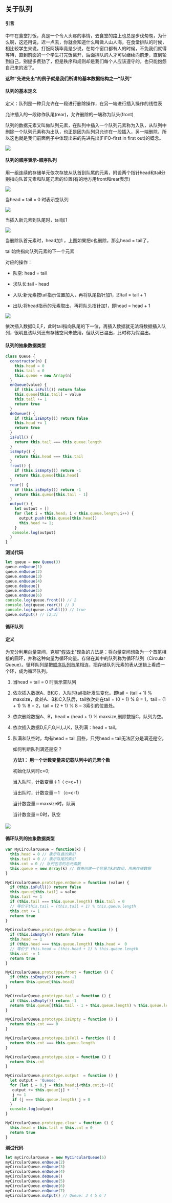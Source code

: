 ## 关于队列

#### 引言

中午在食堂打饭，真是一个令人头疼的事情，去食堂的路上也总是步伐匆匆，为什么啊，这还用说，迟一点去，你就会知道什么叫做人山人海，在食堂排队的时候，相比较学生来说，打饭阿姨毕竟是少说，在每个窗口都有人的时候，不免我们就得等待，直到前面的一个学生打完饭离开，后面排队的人才可以继续向前走，直到轮到自己，别提多费劲了，但是秩序和规则却是我们每个人应该遵守的，也只能抱怨自己来的迟了。

**这种"先进先出"的例子就是我们所讲的基本数据结构之一"队列"**

#### 队列的基本定义

定义：队列是一种只允许在一段进行删除操作，在另一端进行插入操作的线性表

允许插入的一段称作队尾(rear)，允许删除的一端称为队头(front)

队列的数据元素又叫做队列元素，在队列中插入一个队列元素称为入队，从队列中删除一个队列元素称为出队，也正是因为队列只允许在一段插入，另一端删除，所以这也就是我们前面例子中体现出来的先进先出(FIFO-first in first out)的概念。

![](../../images/arithmetic/v2-a8428428c74ad0442d396d0d5edfe910_r.jpg)

#### 队列的顺序表示-顺序队列

用一组连续的存储单元依次存放从队首到队尾的元素，附设两个指针head和tail分别指向队首元素和队尾元素的位置(有的地方用front和rear表示)

![](../../images/arithmetic/20180307140703639.png)

当head = tail = 0 时表示空队列

![](../../images/arithmetic/20180307141744625.png)

当插入新元素到队尾时，tail加1

![](../../images/arithmetic/20180307142137912.png)

当删除队首元素时，head加1 ，上图如果把c也删除，那么head = tail了，

tail始终指向队列元素的下一个元素

对应的操作：

- 队空: head  = tail

- 求队长:tail - head

- 入队:新元素按tail指示位置加入，再将队尾指针加1，即tail = tail + 1

- 出队:将head指示的元素取出，再将队头指针加1，即head = head + 1

![](../../images/arithmetic/20180307143733455.png)

依次插入数据D,E,F，此时tail指向队尾的下一位，再插入数据就无法将数据插入队列，很明显该队列还有存储空间未使用，但队列已溢出，此时称为假溢出。

#### 队列的抽象数据类型

```javascript
class Queue {
  constructor(n) {
    this.head = 0
    this.tail = 0
    this.queue = new Array(n)
  }
  enQueue(value) {
    if (this.isFull()) return false
    this.queue[this.tail] = value
    this.tail += 1
    return true
  }
  deQueue() {
    if (this.isEmpty()) return false
    this.head += 1
    return true
  }
  isFull() {
    return this.tail === this.queue.length
  }
  isEmpty() {
    return this.head === this.tail
  }
  front() {
    if (this.isEmpty()) return -1
    return this.queue[this.head]
  }
  rear() {
    if (this.isEmpty()) return -1
    return this.queue[this.tail - 1]
  }
  output() {
    let output = []
    for (let i = this.head; i < this.queue.length;i++) {
      output.push(this.queue[this.head])
      this.head += 1;
    }
   console.log(output) 
  }
}
```

**测试代码**

```javascript
let queue = new Queue(3)
queue.enQueue(1)
queue.enQueue(2)
queue.enQueue(3)
queue.enQueue(4)
queue.deQueue()
queue.enQueue(5)
queue.enQueue(6)
console.log(queue.front()) // 2
console.log(queue.rear()) // 3
console.log(queue.isFull()) // true
queue.output() // [2,3]
```

#### 循环队列

#### 定义

为充分利用向量空间，克服"[假溢出](https://baike.baidu.com/item/%E5%81%87%E6%BA%A2%E5%87%BA/11050937)"现象的方法是：将向量空间想象为一个首尾相接的圆环，并称这种向量为循环向量。存储在其中的队列称为循环队列（Circular Queue）。循环队列是把[顺序队列](https://baike.baidu.com/item/%E9%A1%BA%E5%BA%8F%E9%98%9F%E5%88%97/20832734)首尾相连，把存储队列元素的表从逻辑上看成一个环，成为循环队列。

1. 当head = tail = 0 时表示空队列

2. 依次插入数据A、B和C，入队时tail指针发生变化。即tail = (tail  + 1) % maxsize，此处A、B和C入队后，tail依次处在tail = (0 + 1) % 8 = 1，tail = (1 + 1) % 8 = 2，tail = (2 + 1) % 8 = 3索引的位置处。

3. 依次删除数据A、B，head = (head + 1) % maxsize,删除数据C，队列为空。

4. 依次插入数据D,E,F,G,H,I,J,K，队列满：head = tail。

5. 队满和队空时，均有head = tail,因些，只凭head = tail无法区分是满还是空。

   如何判断队列满还是空？

   **方法1： 用一个计数变量来记载队列中的元素个数**

   初始化队列时c=0; 

   当入队时，计数变量＋1（ c=c+1 ） 

   当出队时，计数变量－1 （c=c-1） 

   当计数变量＝maxsize时，队满 

   当计数变量＝0时，队空 

#### ![](../../images/arithmetic/circleQueue.png)
  

#### 循环队列的抽象数据类型

```javascript
var MyCircularQueue = function(k) {
  this.head = 0 // 表示队首的索引
  this.tail = 0 // 表示队尾的索引
  this.cnt = 0 // 队列包含的总元素数
  this.queue = new Array(k) // 首先创建一个容量为k的数组，用来存储数据
}

MyCircularQueue.prototype.enQueue = function (value) {
  if (this.isFull()) return false
  this.queue[this.tail] = value
  this.tail += 1
  if (this.tail === this.queue.length) this.tail = 0
  // 等价于this.tail = (this.tail + 1) % this.queue.length
  this.cnt += 1
  return true
}

MyCircularQueue.prototype.deQueue = function () {
  if (this.isEmpty()) return false
  this.head += 1
  if (this.head === this.queue.length) this.head =  0
  // 等价于 this.head = (this.head + 1) % this.queue.length
  this.cnt -= 1
  return true
}

MyCircularQueue.prototype.front = function () {
  if (this.isEmpty()) return -1
  return this.queue[this.head]
}

MyCircularQueue.prototype.tail = function () {
  if (this.isEmpty()) return -1
  return this.queue[(this.tail - 1 + this.queue.length) % this.queue.length)]
}

MyCircularQueue.prototype.isEmpty = function () {
  return this.cnt === 0
}

MyCircularQueue.prototype.isFull = function () {
  return this.cnt === this.queue.length
}

MyCircularQueue.prototype.size = function () {
  return this.cnt
}

MyCircularQueue.prototype.output  = function () {
  let output = 'Queue: '
  for (let i = 0,j = this.head;i<this.cnt;i++){
   output += this.queue[j] + ' '
   j += 1
   if (j === this.queue.length) j = 0 
  }
  console.log(output)
}

MyCircularQueue.prototype.clear = function () {
  this.head = this.tail = this.cnt = 0
  return true
}
```

**测试代码**

```javascript
let myCircularQueue = new MyCircularQueue(5)
myCircularQueue.enQueue(2)
myCircularQueue.enQueue(3)
myCircularQueue.enQueue(4)
myCircularQueue.deQueue()
myCircularQueue.enQueue(5)
myCircularQueue.enQueue(6)
myCircularQueue.enQueue(7)
myCircularQueue.output() // Queue: 3 4 5 6 7

```

